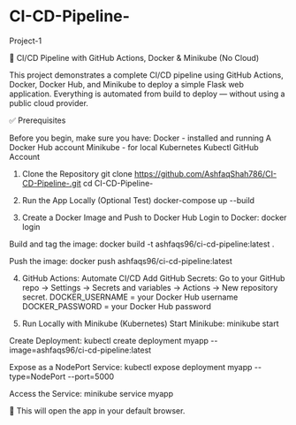 # CI-CD-Pipeline-
Project-1

🚀 CI/CD Pipeline with GitHub Actions, Docker & Minikube (No Cloud)

This project demonstrates a complete CI/CD pipeline using GitHub Actions, Docker, Docker Hub, and Minikube to deploy a simple Flask web application. Everything is automated from build to deploy — without using a public cloud provider.


✅ Prerequisites

Before you begin, make sure you have:
Docker - installed and running
A Docker Hub account
Minikube -  for local Kubernetes
Kubectl
GitHub Account


1. Clone the Repository
        git clone https://github.com/AshfaqShah786/CI-CD-Pipeline-.git
        cd CI-CD-Pipeline-

2. Run the App Locally (Optional Test)
     docker-compose up --build

3. Create a Docker Image and Push to Docker Hub
Login to Docker:
    docker login

Build and tag the image:
    docker build -t ashfaqs96/ci-cd-pipeline:latest .
    
Push the image:
    docker push ashfaqs96/ci-cd-pipeline:latest

4. GitHub Actions: Automate CI/CD
        Add GitHub Secrets:
        Go to your GitHub repo → Settings → Secrets and variables → Actions → New repository secret.
        DOCKER_USERNAME = your Docker Hub username
        DOCKER_PASSWORD = your Docker Hub password

5. Run Locally with Minikube (Kubernetes)
Start Minikube:
    minikube start
    
Create Deployment:
    kubectl create deployment myapp --image=ashfaqs96/ci-cd-pipeline:latest

Expose as a NodePort Service:
    kubectl expose deployment myapp --type=NodePort --port=5000

Access the Service:
    minikube service myapp

🔗 This will open the app in your default browser.
